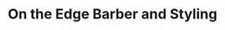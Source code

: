 ---
title: "On the Edge Barber and Styling"
url: /pueblo/on-the-edge-barber-and-styling/
shop: beauty
---
